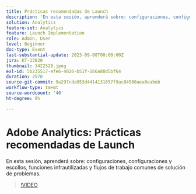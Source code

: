 ```yaml
---
title: Prácticas recomendadas de Launch
description: 'En esta sesión, aprenderá sobre: configuraciones, configuraciones y escollos, funciones infrautilizadas y flujos de trabajo comunes de solución de problemas.'
solution: Analytics
feature-set: Analytics
feature: Launch Implementation
role: Admin, User
level: Beginner
doc-type: Event
last-substantial-update: 2023-09-08T00:00:00Z
jira: KT-13820
thumbnail: 3422528.jpeg
exl-id: 5b235517-efe6-4826-b51f-166a88d5bf64
duration: 2578
source-git-commit: 9a297cda953d4414131657f9ac84580aea0eabeb
workflow-type: tm+mt
source-wordcount: '40'
ht-degree: 0%

---
```


# Adobe Analytics: Prácticas recomendadas de Launch

En esta sesión, aprenderá sobre: configuraciones, configuraciones y escollos, funciones infrautilizadas y flujos de trabajo comunes de solución de problemas.

>[!VIDEO](https://video.tv.adobe.com/v/3422528/?learn=on)
